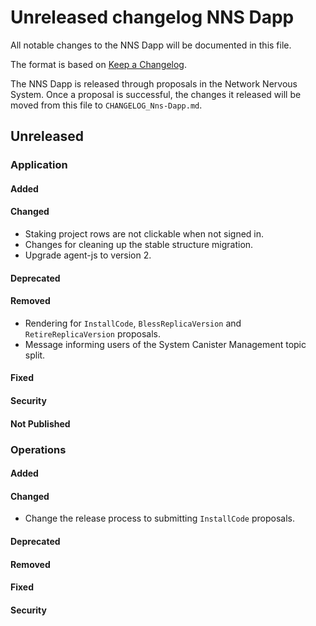 
# Unreleased changelog NNS Dapp

All notable changes to the NNS Dapp will be documented in this file.

The format is based on [Keep a Changelog](https://keepachangelog.com/en/1.0.0/).

The NNS Dapp is released through proposals in the Network Nervous System. Once a
proposal is successful, the changes it released will be moved from this file to
`CHANGELOG_Nns-Dapp.md`.

## Unreleased

### Application

#### Added

#### Changed

* Staking project rows are not clickable when not signed in.
* Changes for cleaning up the stable structure migration.
* Upgrade agent-js to version 2.

#### Deprecated

#### Removed

* Rendering for `InstallCode`, `BlessReplicaVersion` and `RetireReplicaVersion` proposals.
* Message informing users of the System Canister Management topic split.

#### Fixed

#### Security

#### Not Published

### Operations

#### Added

#### Changed

* Change the release process to submitting `InstallCode` proposals.

#### Deprecated

#### Removed

#### Fixed

#### Security
